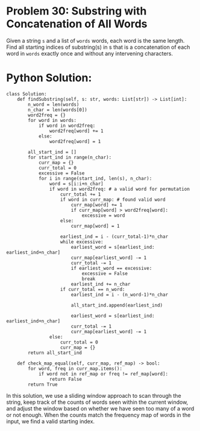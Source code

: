 # Problem 30: Substring with Concatenation of All Words

Given a string `s` and a list of `words` words, each word is the same length. Find all starting indices of substring(s) in s that is a concatenation of each word in `words` exactly once and without any intervening characters.

# Python Solution:
```
class Solution:
    def findSubstring(self, s: str, words: List[str]) -> List[int]:
        n_word = len(words)
        n_char = len(words[0])
        word2freq = {}
        for word in words:
            if word in word2freq:
                word2freq[word] += 1
            else:
                word2freq[word] = 1

        all_start_ind = []
        for start_ind in range(n_char):
            curr_map = {}
            curr_total = 0
            excessive = False
            for i in range(start_ind, len(s), n_char):
                word = s[i:i+n_char]
                if word in word2freq: # a valid word for permutation 
                    curr_total += 1
                    if word in curr_map: # found valid word
                        curr_map[word] += 1
                        if curr_map[word] > word2freq[word]: 
                            excessive = word
                    else:
                        curr_map[word] = 1

                    earliest_ind = i - (curr_total-1)*n_char
                    while excessive:
                        earliest_word = s[earliest_ind: earliest_ind+n_char]
                        curr_map[earliest_word] -= 1
                        curr_total -= 1
                        if earliest_word == excessive:
                            excessive = False
                            break
                        earliest_ind += n_char
                    if curr_total == n_word:
                        earliest_ind = i - (n_word-1)*n_char

                        all_start_ind.append(earliest_ind)

                        earliest_word = s[earliest_ind: earliest_ind+n_char]
                        curr_total -= 1
                        curr_map[earliest_word] -= 1
                else:
                    curr_total = 0
                    curr_map = {}
        return all_start_ind
    
    def check_map_equal(self, curr_map, ref_map) -> bool:
        for word, freq in curr_map.items():
            if word not in ref_map or freq != ref_map[word]:
                return False
        return True
```

In this solution, we use a sliding window approach to scan through the string, keep track of the counts of words seen within the current window, and adjust the window based on whether we have seen too many of a word or not enough. When the counts match the frequency map of words in the input, we find a valid starting index.